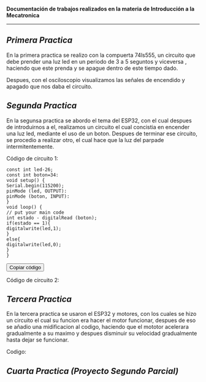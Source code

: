 **Documentación de trabajos realizados en la materia de Introducción a la Mecatronica**

---
*Primera Practica*
---
En la primera practica se realizo con la compuerta 74ls555, un circuito que debe prender una luz led en un periodo de 3 a 5 seguntos y viceversa , haciendo que este prenda y se apague dentro de este tiempo dado.

Despues, con el osciloscopio visualizamos las señales de encendido y apagado que nos daba el circuito.







*Segunda Practica*
---
En la segunsa practica se abordo el tema del ESP32, con el cual despues de introduirnos a el, realizamos un circuito el cual concistia en encender una luz led, mediante el uso de un boton. Despues de terminar ese circuito, se procedio a realizar otro, el cual hace que la luz del parpade intermitentemente.

Código de circuito 1:
<title>Copiar código</title>
</head>
<body>

<pre><code id="codigo-a-copiar">const int led-26;
const int boton=34:
void setup() {
Serial.begin(115200);
pinMode (led, OUTPUT):
pinMode (boton, INPUT):
}
void loop() {
// put your main code
int estado - digitalRead (boton);
if(estado == 1){
digitalwrite(led,1);
}
else{
digitalwrite(led,0);
}
}
</code></pre>

<button onclick="copiarCodigo()">Copiar código</button>

<script>
function copiarCodigo() {
  const codigo = document.getElementById("codigo-a-copiar");
  // Usa navigator.clipboard si está disponible
  if (navigator.clipboard) {
    navigator.clipboard.writeText(codigo.innerText)
      .then(() => {
        alert("Código copiado al portapapeles");
      })
      .catch(err => {
        console.error("Error al copiar: ", err);
      });
  } else {
    // Método alternativo para navegadores más antiguos
    const tempInput = document.createElement("textarea");
    tempInput.value = codigo.innerText;
    document.body.appendChild(tempInput);
    tempInput.select();
    document.execCommand("copy");
    tempInput.remove();
    alert("Código copiado al portapapeles");
  }
}
</script>

</body>

Código de circuito 2:








*Tercera Practica*
---
En la tercera practica se usaron el ESP32 y motores, con los cuales se hizo un circuito el cual su funcion era hacer el motor funcionar, despues de eso se añadio una midificacion al codigo, haciendo que el mototor acelerara gradualmente a su maximo y despues disminuir su velocidad gradualmente hasta dejar se funcionar.

Codigo:





*Cuarta Practica (Proyecto Segundo Parcial)*
---
